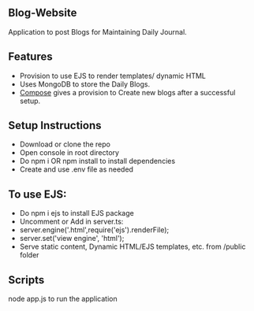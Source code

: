## Blog-Website
Application to post Blogs for Maintaining Daily Journal. 

## Features
* Provision to use EJS to render templates/ dynamic HTML
* Uses MongoDB to store the Daily Blogs.
* [Compose](http://localhost:3000/compose) gives a provision to Create new blogs after a successful setup.

## Setup Instructions
* Download or clone the repo
* Open console in root directory
* Do npm i OR npm install to install dependencies
* Create and use .env file as needed

## To use EJS:
* Do npm i ejs to install EJS package
* Uncomment or Add in server.ts:
* server.engine('.html',require('ejs').renderFile);
* server.set('view engine', 'html');
* Serve static content, Dynamic HTML/EJS templates, etc. from /public folder

## Scripts
node app.js to run the application
